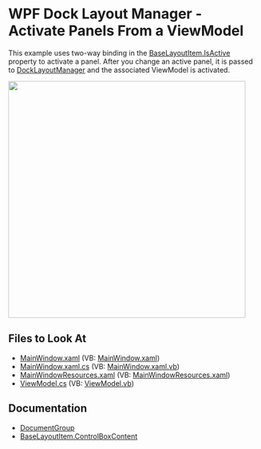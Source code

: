 
# WPF Dock Layout Manager - Activate Panels From a ViewModel

This example uses two-way binding in the [BaseLayoutItem.IsActive](https://docs.devexpress.com/WPF/DevExpress.Xpf.Docking.BaseLayoutItem.IsActive) property to activate a panel. After you change an active panel, it is passed to [DockLayoutManager](https://docs.devexpress.com/WPF/DevExpress.Xpf.Docking.DockLayoutManager) and the associated ViewModel is activated.

<img src="https://user-images.githubusercontent.com/12169834/175310433-6954dc58-4f51-42d8-b3e8-98f50ab37db0.png" width=475px/>

<!-- default file list -->
## Files to Look At

* [MainWindow.xaml](./CS/MainWindow.xaml) (VB: [MainWindow.xaml](./VB/MainWindow.xaml))
* [MainWindow.xaml.cs](./CS/MainWindow.xaml.cs) (VB: [MainWindow.xaml.vb](./VB/MainWindow.xaml.vb))
* [MainWindowResources.xaml](./CS/MainWindowResources.xaml) (VB: [MainWindowResources.xaml](./VB/MainWindowResources.xaml))
* [ViewModel.cs](./CS/ViewModel.cs) (VB: [ViewModel.vb](./VB/ViewModel.vb))
<!-- default file list end -->

## Documentation

- [DocumentGroup](https://docs.devexpress.com/WPF/DevExpress.Xpf.Docking.DocumentGroup)
- [BaseLayoutItem.ControlBoxContent](https://docs.devexpress.com/WPF/DevExpress.Xpf.Docking.BaseLayoutItem.ControlBoxContent)
